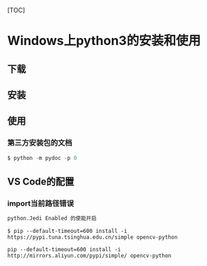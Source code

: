 [TOC]

# Windows上python3的安装和使用

## 下载

## 安装

## 使用

### 第三方安装包的文档

```powershell
$ python -m pydoc -p 0
```

## VS Code的配置

### import当前路径错误

```markdown
python.Jedi Enabled 的使能开启
```

```shell
$ pip --default-timeout=600 install -i https://pypi.tuna.tsinghua.edu.cn/simple opencv-python
```

```
pip --default-timeout=600 install -i  http://mirrors.aliyun.com/pypi/simple/ opencv-python
```

